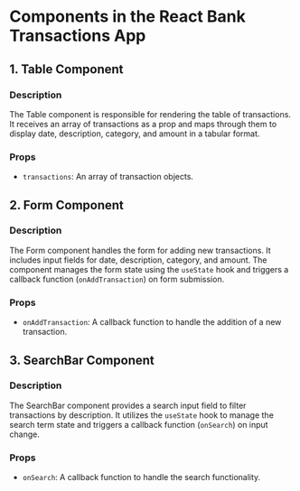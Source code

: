 # Components in the React Bank Transactions App

## 1. Table Component

### Description

The Table component is responsible for rendering the table of transactions. It receives an array of transactions as a prop and maps through them to display date, description, category, and amount in a tabular format.

### Props

- `transactions`: An array of transaction objects.

## 2. Form Component

### Description

The Form component handles the form for adding new transactions. It includes input fields for date, description, category, and amount. The component manages the form state using the `useState` hook and triggers a callback function (`onAddTransaction`) on form submission.

### Props

- `onAddTransaction`: A callback function to handle the addition of a new transaction.

## 3. SearchBar Component

### Description

The SearchBar component provides a search input field to filter transactions by description. It utilizes the `useState` hook to manage the search term state and triggers a callback function (`onSearch`) on input change.

### Props

- `onSearch`: A callback function to handle the search functionality.


